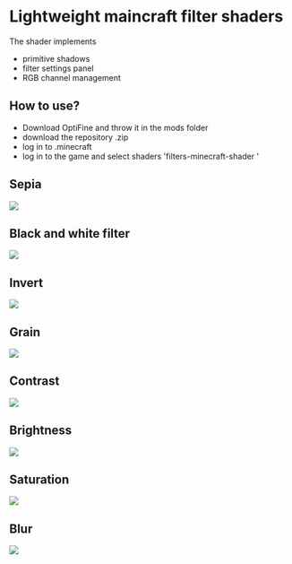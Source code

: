 # Lightweight maincraft filter shaders

The shader implements 
- primitive shadows
- filter settings panel
- RGB channel management

## How to use?
- Download OptiFine and throw it in the mods folder
- download the repository .zip
- log in to .minecraft
- log in to the game and select shaders 'filters-minecraft-shader
'

## Sepia
![](./filter-shader-documentation/docs/sepia.png)

## Black and white filter
![](./filter-shader-documentation/docs/gray.png)

## Invert
![](./filter-shader-documentation/docs/invert.png)

## Grain
![](./filter-shader-documentation/docs/grain.png)

## Contrast
![](./filter-shader-documentation/docs/contrast.png)

## Brightness
![](./filter-shader-documentation/docs/brightness.png)

## Saturation
![](./filter-shader-documentation/docs/saturation.png)

## Blur
![](./filter-shader-documentation/docs/blur.png)
